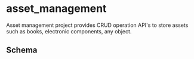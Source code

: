 # asset_management

Asset management project provides CRUD operation API's to store assets such as books, electronic components, any object. 

## Schema


